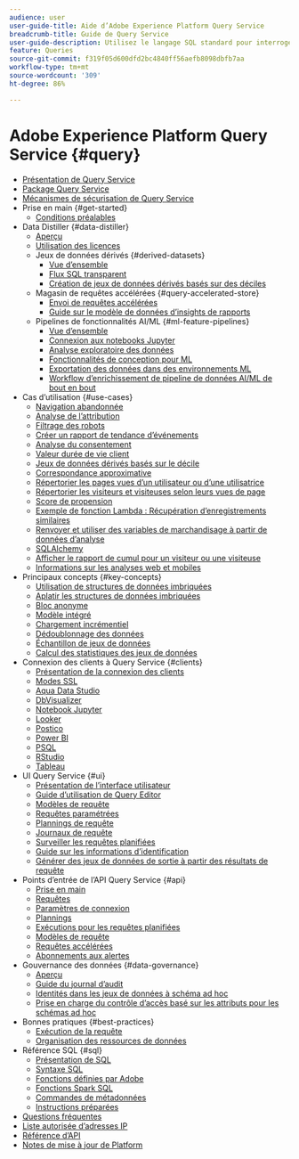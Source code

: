 ```yaml
---
audience: user
user-guide-title: Aide d’Adobe Experience Platform Query Service
breadcrumb-title: Guide de Query Service
user-guide-description: Utilisez le langage SQL standard pour interroger les données du lac de données dans Experience Platform.
feature: Queries
source-git-commit: f319f05d600dfd2bc4840ff56aefb8098dbfb7aa
workflow-type: tm+mt
source-wordcount: '309'
ht-degree: 86%

---
```



# Adobe Experience Platform Query Service {#query}

- [Présentation de Query Service](home.md)
- [Package Query Service](packaging.md)
- [Mécanismes de sécurisation de Query Service](guardrails.md)
- Prise en main {#get-started}
   - [Conditions préalables](get-started/prerequisites.md)
- Data Distiller {#data-distiller}
   - [Aperçu](data-distiller/overview.md)
   - [Utilisation des licences](data-distiller/license-usage.md)
   - Jeux de données dérivés {#derived-datasets}
      - [Vue d’ensemble](data-distiller/derived-datasets/overview.md)
      - [Flux SQL transparent](data-distiller/derived-datasets/seamless-sql-flow.md)
      - [Création de jeux de données dérivés basés sur des déciles](data-distiller/derived-datasets/decile-based-derived-attributes.md)
   - Magasin de requêtes accélérées {#query-accelerated-store}
      - [Envoi de requêtes accélérées](data-distiller/query-accelerated-store/send-accelerated-queries.md)
      - [Guide sur le modèle de données d’insights de rapports](data-distiller/query-accelerated-store/reporting-insights-data-model.md)
   - Pipelines de fonctionnalités AI/ML {#ml-feature-pipelines}
      - [Vue d’ensemble](data-distiller/ml-feature-pipelines/overview.md)
      - [Connexion aux notebooks Jupyter](data-distiller/ml-feature-pipelines/establish-connection.md)
      - [Analyse exploratoire des données](data-distiller/ml-feature-pipelines/exploratory-analysis.md)
      - [Fonctionnalités de conception pour ML](data-distiller/ml-feature-pipelines/feature-engineering.md)
      - [Exportation des données dans des environnements ML](data-distiller/ml-feature-pipelines/export-data.md)
      - [Workflow d’enrichissement de pipeline de données AI/ML de bout en bout](data-distiller/ml-feature-pipelines/end-to-end-notebook-workflow.md)
- Cas d’utilisation {#use-cases}
   - [Navigation abandonnée](use-cases/abandoned-browse.md)
   - [Analyse de l’attribution](use-cases/attribution-analysis.md)
   - [Filtrage des robots](use-cases/bot-filtering.md)
   - [Créer un rapport de tendance d’événements](use-cases/trended-report-of-events.md)
   - [Analyse du consentement](use-cases/consent-analysis.md)
   - [Valeur durée de vie client](use-cases/customer-lifetime-value.md)
   - [Jeux de données dérivés basés sur le décile](use-cases/deciles-use-case.md)
   - [Correspondance approximative](use-cases/fuzzy-match.md)
   - [Répertorier les pages vues d’un utilisateur ou d’une utilisatrice](use-cases/list-visitor-sessions.md)
   - [Répertorier les visiteurs et visiteuses selon leurs vues de page](use-cases/visitors-by-number-of-page-views.md)
   - [Score de propension](use-cases/propensity-score.md)
   - [Exemple de fonction Lambda : Récupération d’enregistrements similaires](use-cases/retrieve-similar-records.md)
   - [Renvoyer et utiliser des variables de marchandisage à partir de données d’analyse](use-cases/merchandising-variables.md)
   - [SQLAlchemy](use-cases/sqlalchemy.md)
   - [Afficher le rapport de cumul pour un visiteur ou une visiteuse](use-cases/roll-up-report-of-a-visitor.md)
   - [Informations sur les analyses web et mobiles](use-cases/analytics-insights.md)
- Principaux concepts {#key-concepts}
   - [Utilisation de structures de données imbriquées](key-concepts/nested-data-structures.md)
   - [Aplatir les structures de données imbriquées](key-concepts/flatten-nested-data.md)
   - [Bloc anonyme](key-concepts/anonymous-block.md)
   - [Modèle intégré](key-concepts/inline-templates.md)
   - [Chargement incrémentiel](key-concepts/incremental-load.md)
   - [Dédoublonnage des données](key-concepts/deduplication.md)
   - [Échantillon de jeux de données](key-concepts/dataset-samples.md)
   - [Calcul des statistiques des jeux de données](key-concepts/dataset-statistics.md)
- Connexion des clients à Query Service {#clients}
   - [Présentation de la connexion des clients](clients/overview.md)
   - [Modes SSL](./clients/ssl-modes.md)
   - [Aqua Data Studio](clients/aqua-data-studio.md)
   - [DbVisualizer](./clients/dbvisulaizer.md)
   - [Notebook Jupyter](clients//jupyter-notebook.md)
   - [Looker](clients/looker.md)
   - [Postico](clients/postico.md)
   - [Power BI](clients/power-bi.md)
   - [PSQL](clients/psql.md)
   - [RStudio](clients/rstudio.md)
   - [Tableau](clients/tableau.md)
- UI Query Service {#ui}
   - [Présentation de l’interface utilisateur](ui/overview.md)
   - [Guide d’utilisation de Query Editor](ui/user-guide.md)
   - [Modèles de requête](ui/query-templates.md)
   - [Requêtes paramétrées](ui/parameterized-queries.md)
   - [Plannings de requête](ui/query-schedules.md)
   - [Journaux de requête](ui/query-logs.md)
   - [Surveiller les requêtes planifiées](ui/monitor-queries.md)
   - [Guide sur les informations d’identification](ui/credentials.md)
   - [Générer des jeux de données de sortie à partir des résultats de requête](ui/create-datasets.md)
- Points d’entrée de l’API Query Service {#api}
   - [Prise en main](api/getting-started.md)
   - [Requêtes](api/queries.md)
   - [Paramètres de connexion](api/connection-parameters.md)
   - [Plannings](api/scheduled-queries.md)
   - [Exécutions pour les requêtes planifiées](api/runs-scheduled-queries.md)
   - [Modèles de requête](api/query-templates.md)
   - [Requêtes accélérées](api/accelerated-queries.md)
   - [Abonnements aux alertes](api/alert-subscriptions.md)
- Gouvernance des données {#data-governance}
   - [Aperçu](data-governance/overview.md)
   - [Guide du journal d’audit](data-governance/audit-log-guide.md)
   - [Identités dans les jeux de données à schéma ad hoc](data-governance/ad-hoc-schema-identities.md)
   - [Prise en charge du contrôle d’accès basé sur les attributs pour les schémas ad hoc](./data-governance/ad-hoc-schema-labels.md)
- Bonnes pratiques {#best-practices}
   - [Exécution de la requête](best-practices/writing-queries.md)
   - [Organisation des ressources de données](./best-practices/organize-data-assets.md)
- Référence SQL {#sql}
   - [Présentation de SQL](sql/overview.md)
   - [Syntaxe SQL](sql/syntax.md)
   - [Fonctions définies par Adobe](sql/adobe-defined-functions.md)
   - [Fonctions Spark SQL](sql/spark-sql-functions.md)
   - [Commandes de métadonnées](sql/metadata.md)
   - [Instructions préparées](sql/prepared-statements.md)
- [Questions fréquentes](troubleshooting-guide.md)
- [Liste autorisée d’adresses IP](ip-address-allowlist.md)
- [Référence d’API](https://www.adobe.io/experience-platform-apis/references/query-service/)
- [Notes de mise à jour de Platform](https://experienceleague.adobe.com/docs/experience-platform/release-notes/latest.html?lang=fr)
